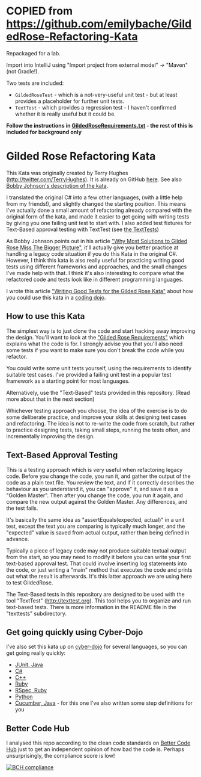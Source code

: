 # COPIED from https://github.com/emilybache/GildedRose-Refactoring-Kata

Repackaged for a lab.

Import into IntelliJ using "Import project from external model" -> "Maven" (not Gradle!).

Two tests are included:

- `GildedRoseTest` - which is a not-very-useful unit test - but at least provides a placeholder for further unit tests.
- `TextTest` - which provides a regression test - I haven't confirmed whether it is really useful but it could be.

**Follow the instructions in [GildedRoseRequirements.txt](https://github.com/ivanmoore/gildedrose/blob/master/GildedRoseRequirements.txt) - the rest of this is included for background only**

# Gilded Rose Refactoring Kata

This Kata was originally created by Terry Hughes (http://twitter.com/TerryHughes). It is already on GitHub [here](https://github.com/NotMyself/GildedRose). See also [Bobby Johnson's description of the kata](http://iamnotmyself.com/2011/02/13/refactor-this-the-gilded-rose-kata/).

I translated the original C# into a few other languages, (with a little help from my friends!), and slightly changed the starting position. This means I've actually done a small amount of refactoring already compared with the original form of the kata, and made it easier to get going with writing tests by giving you one failing unit test to start with. I also added test fixtures for Text-Based approval testing with TextTest (see [the TextTests](https://github.com/emilybache/GildedRose-Refactoring-Kata/tree/master/texttests))

As Bobby Johnson points out in his article ["Why Most Solutions to Gilded Rose Miss The Bigger Picture"](http://iamnotmyself.com/2012/12/07/why-most-solutions-to-gilded-rose-miss-the-bigger-picture), it'll actually give you
better practice at handling a legacy code situation if you do this Kata in the original C#. However, I think this kata
is also really useful for practicing writing good tests using different frameworks and approaches, and the small changes I've made help with that. I think it's also interesting to compare what the refactored code and tests look like in different programming languages.

I wrote this article ["Writing Good Tests for the Gilded Rose Kata"](http://coding-is-like-cooking.info/2013/03/writing-good-tests-for-the-gilded-rose-kata/) about how you could use this kata in a [coding dojo](https://leanpub.com/codingdojohandbook).

## How to use this Kata

The simplest way is to just clone the code and start hacking away improving the design. You'll want to look at the ["Gilded Rose Requirements"](https://github.com/emilybache/GildedRose-Refactoring-Kata/tree/master/GildedRoseRequirements.txt) which explains what the code is for. I strongly advise you that you'll also need some tests if you want to make sure you don't break the code while you refactor.

You could write some unit tests yourself, using the requirements to identify suitable test cases. I've provided a failing unit test in a popular test framework as a starting point for most languages.

Alternatively, use the "Text-Based" tests provided in this repository. (Read more about that in the next section)

Whichever testing approach you choose, the idea of the exercise is to do some deliberate practice, and improve your skills at designing test cases and refactoring. The idea is not to re-write the code from scratch, but rather to practice designing tests, taking small steps, running the tests often, and incrementally improving the design. 

## Text-Based Approval Testing

This is a testing approach which is very useful when refactoring legacy code. Before you change the code, you run it, and gather the output of the code as a plain text file. You review the text, and if it correctly describes the behaviour as you understand it, you can "approve" it, and save it as a "Golden Master". Then after you change the code, you run it again, and compare the new output against the Golden Master. Any differences, and the test fails.

It's basically the same idea as "assertEquals(expected, actual)" in a unit test, except the text you are comparing is typically much longer, and the "expected" value is saved from actual output, rather than being defined in advance.

Typically a piece of legacy code may not produce suitable textual output from the start, so you may need to modify it before you can write your first text-based approval test. That could involve inserting log statements into the code, or just writing a "main" method that executes the code and prints out what the result is afterwards. It's this latter approach we are using here to test GildedRose.

The Text-Based tests in this repository are designed to be used with the tool "TextTest" (http://texttest.org). This tool helps you to organize and run text-based tests. There is more information in the README file in the "texttests" subdirectory.

## Get going quickly using Cyber-Dojo

I've also set this kata up on [cyber-dojo](http://cyber-dojo.org) for several languages, so you can get going really quickly:

- [JUnit, Java](http://cyber-dojo.org/forker/fork/751DD02C4C?avatar=snake&tag=8)
- [C#](http://cyber-dojo.org/forker/fork/5C5AC766B0?avatar=koala&tag=3)
- [C++](http://cyber-dojo.org/forker/fork/AA86ECBCC9?avatar=rhino&tag=7)
- [Ruby](http://cyber-dojo.org/forker/fork/A8943EAF92?avatar=hippo&tag=9)
- [RSpec, Ruby](http://cyber-dojo.org/forker/fork/8E58B0AD16?avatar=raccoon&tag=3)
- [Python](http://cyber-dojo.org/forker/fork/297041AA7A?avatar=lion&tag=4)
- [Cucumber, Java](http://cyber-dojo.org/forker/fork/0F82D4BA89?avatar=gorilla&tag=48) - for this one I've also written some step definitions for you

## Better Code Hub

I analysed this repo according to the clean code standards on [Better Code Hub](https://bettercodehub.com) just to get an independent opinion of how bad the code is. Perhaps unsurprisingly, the compliance score is low!

[![BCH compliance](https://bettercodehub.com/edge/badge/emilybache/GildedRose-Refactoring-Kata?branch=master)](https://bettercodehub.com/) 
